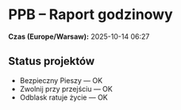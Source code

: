 # PPB – Raport godzinowy
**Czas (Europe/Warsaw):** 2025-10-14 06:27

## Status projektów
- Bezpieczny Pieszy — OK
- Zwolnij przy przejściu — OK
- Odblask ratuje życie — OK

